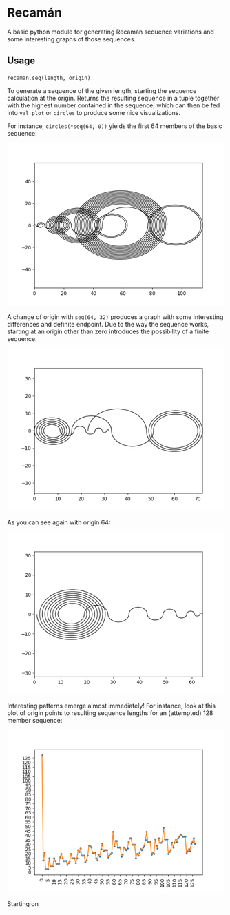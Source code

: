 # Recamán

A basic python module for generating Recamán sequence variations and
some interesting graphs of those sequences.

## Usage

`recaman.seq(length, origin)`

To generate a sequence of the given length, starting the sequence calculation at the origin. Returns the resulting sequence in a tuple together with the highest number contained in the sequence, which can then be fed into `val_plot` or `circles` to produce some nice visualizations.

For instance, `circles(*seq(64, 0))` yields the first 64 members of the basic sequence:

![img0](img/64_0.png)

A change of origin with `seq(64, 32)` produces a graph with some interesting differences and definite endpoint. Due to the way the sequence works, starting at an origin other than zero introduces the possibility of a finite sequence:

![img1](img/64_32.png)

As you can see again with origin 64:

![img2](img/64_64.png)

Interesting patterns emerge almost immediately! For instance, look at this plot of origin points to resulting sequence lengths for an (attempted) 128 member sequence:

![img3](img/lengths.png)

Starting on
